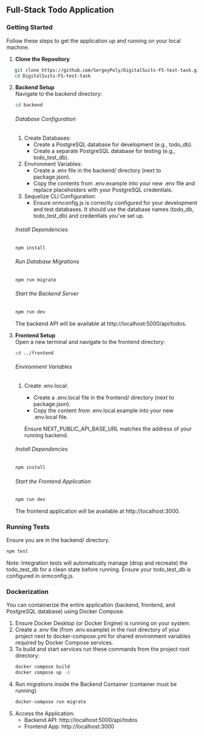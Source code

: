 ## Full-Stack Todo Application

### Getting Started
Follow these steps to get the application up and running on your local machine.

1. **Clone the Repository**
```bash
   git clone https://github.com/SergeyPoly/DigitalSuits-FS-test-task.git
   cd DigitalSuits-FS-test-task
```
2. **Backend Setup**\
   Navigate to the backend directory:
   ```bash
   cd backend
   ```
   ###### Database Configuration
   1. Create Databases:
       * Create a PostgreSQL database for development (e.g., todo_db).
       * Create a separate PostgreSQL database for testing (e.g., todo_test_db).
   2. Environment Variables:
       * Create a .env file in the backend/ directory (next to package.json).
       * Copy the contents from .env.example into your new .env file and replace placeholders with your PostgreSQL credentials.
   3. Sequelize CLI Configuration:
       * Ensure ormconfig.js is correctly configured for your development and test databases. It should use the database names (todo_db, todo_test_db) and credentials you've set up.

   ###### Install Dependencies
   ```bash
   npm install
   ```
   ###### Run Database Migrations
   ```bash
   npm run migrate
   ```
   ###### Start the Backend Server
   ```bash
   npm run dev
   ```
   The backend API will be available at http://localhost:5000/api/todos.


3. **Frontend Setup**\
   Open a new terminal and navigate to the frontend directory:
   ```bash
   cd ../frontend
   ```
   ###### Environment Variables
   1. Create .env.local:
      * Create a .env.local file in the frontend/ directory (next to package.json).
      * Copy the content from .env.local.example into your new .env.local file.

      Ensure NEXT_PUBLIC_API_BASE_URL matches the address of your running backend.

   ###### Install Dependencies
   ```bash
   npm install
   ```
   ###### Start the Frontend Application
   ```bash
   npm run dev
   ```

   The frontend application will be available at http://localhost:3000.

### Running Tests
Ensure you are in the backend/ directory.
```bash
npm test
```
Note: Integration tests will automatically manage (drop and recreate) the todo_test_db for a clean state before running. Ensure your todo_test_db is configured in ormconfig.js.

### Dockerization
You can containerize the entire application (backend, frontend, and PostgreSQL database) using Docker Compose.

1. Ensure Docker Desktop (or Docker Engine) is running on your system.
2. Create a .env file (from .env.example) in the root directory of your project next to docker-compose.yml for shared environment variables required by Docker Compose services.
3. To build and start services run these commands from the project root directory:
   ```bash
   docker compose build
   docker compose up -d
   ```
4. Run migrations inside the Backend Container (container must be running)
   ```bash
   docker-compose run migrate
   ```
5. Access the Application:
   * Backend API: http://localhost:5000/api/todos
   * Frontend App: http://localhost:3000
